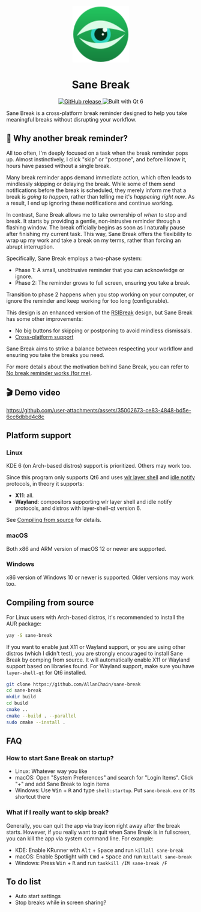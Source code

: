<p align="center">
  <img src="./resources/images/icon.svg" width="150" height="150">
</p>
<h1 align="center">Sane Break</h1>
<p align=center>
  <a href="https://github.com/AllanChain/sane-break/releases">
    <img src="https://img.shields.io/github/v/release/AllanChain/sane-break" alt="GitHub release">
  </a>
  <img src="https://img.shields.io/badge/built_with-Qt_6-Qt" alt="Built with Qt 6">
</p>

Sane Break is a cross-platform break reminder designed to help you take meaningful breaks without disrupting your workflow.

## 🤔 Why another break reminder?

All too often, I'm deeply focused on a task when the break reminder pops up. Almost instinctively, I click "skip" or "postpone", and before I know it, hours have passed without a single break.

Many break reminder apps demand immediate action, which often leads to mindlessly skipping or delaying the break. While some of them send notifications before the break is scheduled, they merely inform me that a break is _going to happen_, rather than telling me it's _happening right now_. As a result, I end up ignoring these notifications and continue working.

In contrast, Sane Break allows me to take ownership of _when_ to stop and break. It starts by providing a gentle, non-intrusive reminder through a flashing window. The break officially begins as soon as I naturally pause after finishing my current task. This way, Sane Break offers the flexibility to wrap up my work and take a break on my terms, rather than forcing an abrupt interruption.

Specifically, Sane Break employs a two-phase system:

- Phase 1: A small, unobtrusive reminder that you can acknowledge or ignore.
- Phase 2: The reminder grows to full screen, ensuring you take a break.

Transition to phase 2 happens when you stop working on your computer, or ignore the reminder and keep working for too long (configurable).

This design is an enhanced version of the [RSIBreak](https://apps.kde.org/rsibreak/) design, but Sane Break has some other improvements:

- No big buttons for skipping or postponing to avoid mindless dismissals.
- [Cross-platform support](#platform-support)

Sane Break aims to strike a balance between respecting your workflow and ensuring you take the breaks you need.

For more details about the motivation behind Sane Break, you can refer to [No break reminder works (for me)](https://allanchain.github.io/blog/post/sane-break-intro/).

## 🎬 Demo video

https://github.com/user-attachments/assets/35002673-ce83-4848-bd5e-6cc6dbbd4c8c

## Platform support

### Linux

KDE 6 (on Arch-based distros) support is prioritized. Others may work too.

Since this program only supports Qt6 and uses [wlr layer shell](https://wayland.app/protocols/wlr-layer-shell-unstable-v1) and [idle notify](https://wayland.app/protocols/ext-idle-notify-v1) protocols, in theory it supports:
- **X11**: all.
- **Wayland**: compositors supporting wlr layer shell and idle notify protocols, and distros with layer-shell-qt version 6.

See [Compiling from source](#compiling-from-source) for details.

### macOS

Both x86 and ARM version of macOS 12 or newer are supported.

### Windows

x86 version of Windows 10 or newer is supported. Older versions may work too.

## Compiling from source

For Linux users with Arch-based distros, it's recommended to install the AUR package:
```bash
yay -S sane-break
```

If you want to enable just X11 or Wayland support, or you are using other distros (which I didn't test), you are strongly encouraged to install Sane Break by comping from source.
It will automatically enable X11 or Wayland support based on libraries found.
For Wayland support, make sure you have `layer-shell-qt` for Qt6 installed.

```bash
git clone https://github.com/AllanChain/sane-break
cd sane-break
mkdir build
cd build
cmake ..
cmake --build . --parallel
sudo cmake --install .
```

## FAQ

### How to start Sane Break on startup?

- Linux: Whatever way you like
- macOS: Open "System Preferences" and search for "Login Items". Click "+" and add Sane Break to login items
- Windows: Use <kbd>Win</kbd> + <kbd>R</kbd> and type `shell:startup`. Put `sane-break.exe` or its shortcut there

### What if I really want to skip break?

Generally, you can quit the app via tray icon right away after the break starts.
However, if you really want to quit when Sane Break is in fullscreen, you can kill the app via system command line. For example:
- KDE: Enable KRunner with <kbd>Alt</kbd> + <kbd>Space</kbd> and run `killall sane-break`
- macOS: Enable Spotlight with <kbd>Cmd</kbd> + <kbd>Space</kbd> and run `killall sane-break`
- Windows: Press <kbd>Win</kbd> + <kbd>R</kbd> and run `taskkill /IM sane-break /F`

## To do list

- Auto start settings
- Stop breaks while in screen sharing?

